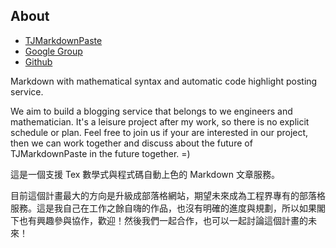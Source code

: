 ## About

[site]: http://tj-markdown-paste.herokuapp.com
[group]: https://groups.google.com/forum/?fromgroups#!forum/tj-markdown-paste
[project site]: https://github.com/tonytonyjan/tj-markdown-paste

*   [TJMarkdownPaste][site]
*   [Google Group][group]
*   [Github][project site]

Markdown with mathematical syntax and automatic code highlight posting service.

We aim to build a blogging service that belongs to we engineers and mathematician. It's a leisure project after my work, so there is no explicit schedule or plan. Feel free to join us if your are interested in our project, then we can work together and discuss about the future of TJMarkdownPaste in the future together. =)

這是一個支援 Tex 數學式與程式碼自動上色的 Markdown 文章服務。

目前這個計畫最大的方向是升級成部落格網站，期望未來成為工程界專有的部落格服務。這是我自己在工作之餘自嗨的作品，也沒有明確的進度與規劃，所以如果閣下也有興趣參與協作，歡迎！然後我們一起合作，也可以一起討論這個計畫的未來！ 